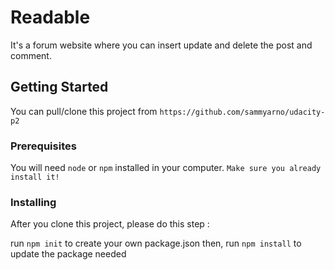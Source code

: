 # Readable
It's a forum website where you can insert update and delete the post and comment.

## Getting Started
You can pull/clone this project from 
`https://github.com/sammyarno/udacity-p2`

### Prerequisites
You will need `node` or `npm` installed in your computer.
``Make sure you already install it!``
### Installing
After you clone this project, please do this step :

run `npm init` to create your own package.json
then,
run `npm install` to update the package needed
